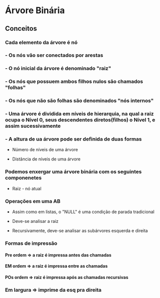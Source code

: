 # Árvore Binária

## Conceitos

### Cada elemento da árvore é nó

### - Os nós vão ser conectados por arestas

### - O nó inicial da árvore é denominado "raiz"

### - Os nós que possuem ambos filhos nulos são chamados "folhas"

### - Os nós que não são folhas são denominados "nós internos"

### - Uma árvore é dividida em níveis de hierarquia, na qual a raiz ocupa o Nível 0, seus descendentes diretos(filhos) o Nível 1, e assim sucessivamente

### - A altura de ua árvore pode ser definida de duas formas

- Número de níveis de uma árvore

- Distância de níveis de uma árvore

### Podemos enxergar uma árvore binária com os seguintes componenetes

- Raiz - nó atual

### Operações em uma AB

- Assim como em listas, o "NULL" é uma condição de parada tradicional

- Deve-se analisar a raiz

- Recursivamente, deve-se analisar as subárvores esquerda e direita

### Formas de impressão

#### Pre ordem => a raiz é impressa antes das chamadas

#### EM ordem => a raiz é impressa entre as chamadas

#### POs ordem => raiz é impressa após as chamadas recursivas

### Em largura => imprime da esq pra direita
